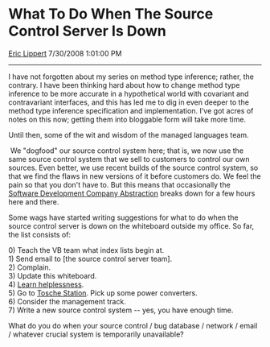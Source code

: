 # What To Do When The Source Control Server Is Down

[Eric Lippert](https://social.msdn.microsoft.com/profile/Eric%20Lippert) 7/30/2008 1:01:00 PM

-----

I have not forgotten about my series on method type inference; rather, the contrary. I have been thinking hard about how to change method type inference to be more accurate in a hypothetical world with covariant and contravariant interfaces, and this has led me to dig in even deeper to the method type inference specification and implementation. I've got acres of notes on this now; getting them into bloggable form will take more time.

Until then, some of the wit and wisdom of the managed languages team.

 We "dogfood" our source control system here; that is, we now use the same source control system that we sell to customers to control our own sources. Even better, we use recent builds of the source control system, so that we find the flaws in new versions of it before customers do. We feel the pain so that you don't have to. But this means that occasionally the [Software Development Company Abstraction](http://www.joelonsoftware.com/articles/DevelopmentAbstraction.html) breaks down for a few hours here and there.

Some wags have started writing suggestions for what to do when the source control server is down on the whiteboard outside my office. So far, the list consists of:

0\) Teach the VB team what index lists begin at.  
1\) Send email to \[the source control server team\].  
2\) Complain.  
3\) Update this whiteboard.  
4\) [Learn helplessness](http://en.wikipedia.org/wiki/Learned_helplessness).  
5\) Go to [Tosche Station](http://starwars.wikia.com/wiki/Tosche_Station). Pick up some power converters.  
6\) Consider the management track.  
7\) Write a new source control system -- yes, you have enough time.

What do you do when your source control / bug database / network / email / whatever crucial system is temporarily unavailable?


